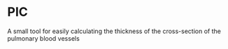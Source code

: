 <h1>PIC</h1>
A small tool for easily calculating the thickness of the cross-section of the pulmonary blood vessels

